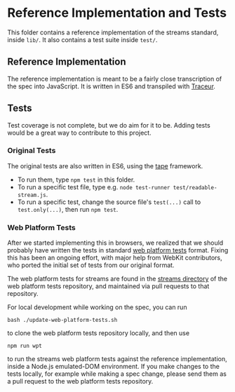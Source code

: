 # Reference Implementation and Tests

This folder contains a reference implementation of the streams standard, inside `lib/`. It also contains a test suite inside `test/`.

## Reference Implementation

The reference implementation is meant to be a fairly close transcription of the spec into JavaScript. It is written in ES6 and transpiled with [Traceur](https://github.com/google/traceur-compiler).

## Tests

Test coverage is not complete, but we do aim for it to be. Adding tests would be a great way to contribute to this project.

### Original Tests

The original tests are also written in ES6, using the [tape](https://github.com/substack/tape) framework.

- To run them, type `npm test` in this folder.
- To run a specific test file, type e.g. `node test-runner test/readable-stream.js`.
- To run a specific test, change the source file's `test(...)` call to `test.only(...)`, then run `npm test`.

### Web Platform Tests

After we started implementing this in browsers, we realized that we should probably have written the tests in standard [web platform tests](https://github.com/w3c/web-platform-tests) format. Fixing this has been an ongoing effort, with major help from WebKit contributors, who ported the initial set of tests from our original format.

The web platform tests for streams are found in the [streams directory](https://github.com/w3c/web-platform-tests/tree/master/streams) of the web platform tests repository, and maintained via pull requests to that repository.

For local development while working on the spec, you can run

```
bash ./update-web-platform-tests.sh
```

to clone the web platform tests repository locally, and then use

```
npm run wpt
```

to run the streams web platform tests against the reference implementation, inside a Node.js emulated-DOM environment. If you make changes to the tests locally, for example while making a spec change, please send them as a pull request to the web platform tests repository.
